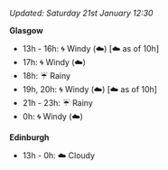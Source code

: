 *Updated: Saturday 21st January 12:30*

**Glasgow**

* 13h - 16h: :cyclone: Windy (:cloud:) [:cloud: as of 10h]
* 17h: :cyclone: Windy (:cloud:)
* 18h: :umbrella: Rainy
* 19h, 20h: :cyclone: Windy (:cloud:) [:cloud: as of 10h]
* 21h - 23h: :umbrella: Rainy
* 0h: :cyclone: Windy (:cloud:)

**Edinburgh**

* 13h - 0h: :cloud: Cloudy
